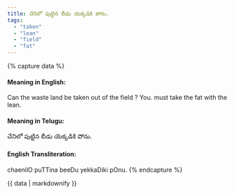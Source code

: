 ```yaml
---
title: చేనిలో పుట్టిన బీడు యెక్కడికి పోను.
tags:
  - "taken"
  - "lean"
  - "field"
  - "fat"
---
```


{% capture data %}
#### Meaning in English:
Can the waste land be taken out of the field ?
You. must take the fat with the lean.

#### Meaning in Telugu:
చేనిలో పుట్టిన బీడు యెక్కడికి పోను.

#### English Transliteration:
chaenilO puTTina beeDu yekkaDiki pOnu.
{% endcapture %}

<div class="notice">{{ data | markdownify }}</div>


